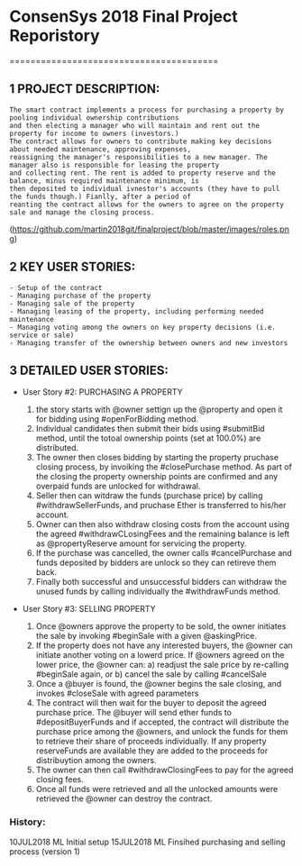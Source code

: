 # ConsenSys 2018 Final Project Reporistory #
========================================

## 1 PROJECT DESCRIPTION: ##
    The smart contract implements a process for purchasing a property by pooling individual ownership contributions
    and then electing a manager who will maintain and rent out the property for income to owners (investors.) 
    The contract allows for owners to contribute making key decisions about needed maintenance, approving expenses,
    reassigning the manager's responsibilities to a new manager. The manager also is responsible for leasing the property
    and collecting rent. The rent is added to property reserve and the balance, minus required maintenance minimum, is 
    then deposited to individual ivnestor's accounts (they have to pull the funds though.) Fianlly, after a period of
    reanting the contract allows for the owners to agree on the property sale and manage the closing process.

(https://github.com/martin2018git/finalproject/blob/master/images/roles.png)

## 2 KEY USER STORIES: ##
    - Setup of the contract
    - Managing purchase of the property
    - Managing sale of the property
    - Managing leasing of the property, including performing needed maintenance
    - Managing voting among the owners on key property decisions (i.e. service or sale)
    - Managing transfer of the ownership between owners and new investors

## 3 DETAILED USER STORIES: ##

  - User Story #2: PURCHASING A PROPERTY
     1) the story starts with @owner settign up the @property and open it
        for bidding using #openForBidding method.
     2) Individual candidates then submit their bids using #submitBid method,
        until the totoal ownership points (set at 100.0%) are distributed.
     3) The owner then closes bidding by starting the property pruchase closing
        process, by invoiking the #closePurchase method. As part of the closing
        the property ownership points are confirmed and any overpaid funds are
        unlocked for withdrawal.
     4) Seller then can witdraw the funds (purchase price) by calling
        #withdrawSellerFunds, and pruchase Ether is transferred to his/her account.
     5) Owner can then also withdraw closing costs from the account using
        the agreed #withdrawCLosingFees and the remaining balance is left
        as @propertyReserve amount for servicing the property.
     6) If the purchase was cancelled, the owner calls #cancelPurchase and
        funds deposited by bidders are unlock so they can retireve them back.
     7) Finally both successful and unsuccessful bidders can withdraw the unused
        funds by calling individually the #withdrawFunds method.

  - User Story #3: SELLING PROPERTY
    1) Once @owners approve the property to be sold, the owner initiates
       the sale by invoking #beginSale with a given @askingPrice.
    2) If the property does not have any interested buyers, the @owner can initiate
       another voting on a lowerd price. If @owners agreed on the lower price,
       the @owner can:
            a) readjust the sale price by re-calling #beginSale again, or
            b) cancel the sale by calling #cancelSale
    3) Once a @buyer is found, the @owner begins the sale closing, and
       invokes #closeSale with agreed parameters
    4) The contract will then wait for the buyer to deposit the agreed purchase price.
       The @buyer will send ether funds to #depositBuyerFunds and if accepted,
       the contract will distribute the purchase price among the @owners, and
       unlock the funds for them to retrieve their share of proceeds individually.
       If any property reserveFunds are available they are added to the proceeds
       for distribuytion among the owners.
    5) The owner can then call #withdrawClosingFees to pay for the agreed closing fees.
    5) Once all funds were retrieved and all the unlocked amounts were
       retrieved the @owner can destroy the contract.


### History: ###
  10JUL2018 ML  Initial setup
  15JUL2018 ML  Finsihed purchasing and selling process (version 1)
